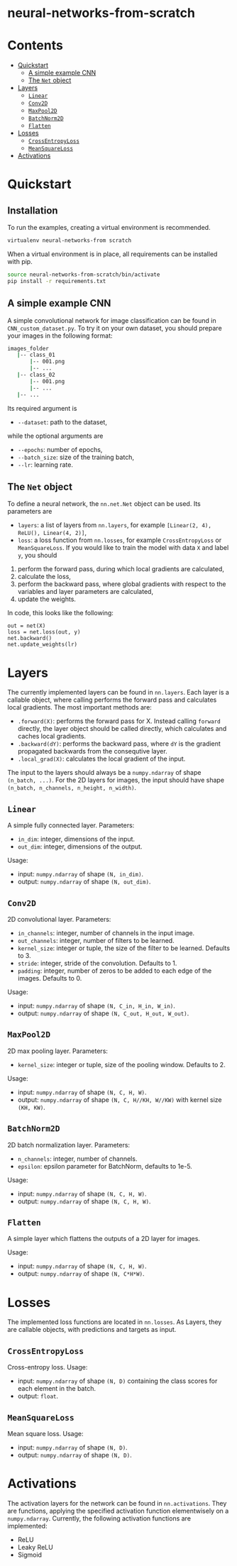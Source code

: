 # neural-networks-from-scratch

# Contents
- [Quickstart](#quickstart)
  - [A simple example CNN](#CNN-example)
  - [The `Net` object](#net)
- [Layers](#layers)
  - [`Linear`](#linear)
  - [`Conv2D`](#conv2d)
  - [`MaxPool2D`](#maxpool2d)
  - [`BatchNorm2D`](#batchnorm2d)
  - [`Flatten`](#flatten)
- [Losses](#losses)
  - [`CrossEntropyLoss`](#crossentropyloss)
  - [`MeanSquareLoss`](#meansquareloss)
- [Activations](#activations)
  
# Quickstart<a name="quickstart"></a>

## Installation<a name="installation"></a>
To run the examples, creating a virtual environment is recommended.
```bash
virtualenv neural-networks-from scratch
```
When a virtual environment is in place, all requirements can be installed with pip.
```bash
source neural-networks-from-scratch/bin/activate
pip install -r requirements.txt
```


## A simple example CNN<a name="CNN-example"></a>
A simple convolutional network for image classification can be found in `CNN_custom_dataset.py`. To try it on your own dataset, you should prepare your images in the following format:
```bash
images_folder
   |-- class_01
       |-- 001.png
       |-- ...
   |-- class_02
       |-- 001.png
       |-- ...
   |-- ...
```
Its required argument is
- `--dataset`: path to the dataset,  

while the optional arguments are
- `--epochs`: number of epochs,
- `--batch_size`: size of the training batch,
- `--lr`: learning rate.

## The `Net` object<a name="net"></a>
To define a neural network, the `nn.net.Net` object can be used. Its parameters are
* `layers`: a list of layers from `nn.layers`, for example `[Linear(2, 4), ReLU(), Linear(4, 2)]`,
* `loss`: a loss function from `nn.losses`, for example `CrossEntropyLoss` or `MeanSquareLoss`.
If you would like to train the model with data `X` and label `y`, you should
1) perform the forward pass, during which local gradients are calculated,
2) calculate the loss,
3) perform the backward pass, where global gradients with respect to the variables and layer parameters are calculated,
4) update the weights.

In code, this looks like the following:
```python3
out = net(X)
loss = net.loss(out, y)
net.backward()
net.update_weights(lr)
```

# Layers<a name="layers"></a>
The currently implemented layers can be found in `nn.layers`. Each layer is a callable object, where calling performs the forward pass and calculates local gradients. The most important methods are:
- `.forward(X)`: performs the forward pass for X. Instead calling `forward` directly, the layer object should be called directly, which calculates and caches local gradients.
- `.backward(dY)`: performs the backward pass, where `dY` is the gradient propagated backwards from the consequtive layer.
- `.local_grad(X)`: calculates the local gradient of the input.

The input to the layers should always be a `numpy.ndarray` of shape `(n_batch, ...)`. For the 2D layers for images, the input should have shape `(n_batch, n_channels, n_height, n_width)`.

## `Linear`<a name="linear"></a>
A simple fully connected layer. 
Parameters:
- `in_dim`: integer, dimensions of the input.
- `out_dim`: integer, dimensions of the output.

Usage:
- input: `numpy.ndarray` of shape `(N, in_dim)`.
- output: `numpy.ndarray` of shape `(N, out_dim)`.

## `Conv2D`<a name="conv2d"></a>
2D convolutional layer. Parameters:
- `in_channels`: integer, number of channels in the input image.
- `out_channels`: integer, number of filters to be learned.
- `kernel_size`: integer or tuple, the size of the filter to be learned. Defaults to 3.
- `stride`: integer, stride of the convolution. Defaults to 1.
- `padding`: integer, number of zeros to be added to each edge of the images. Defaults to 0.

Usage:
- input: `numpy.ndarray` of shape `(N, C_in, H_in, W_in)`.
- output: `numpy.ndarray` of shape `(N, C_out, H_out, W_out)`.

## `MaxPool2D`<a name="maxpool2d"></a>
2D max pooling layer. Parameters:
- `kernel_size`: integer or tuple, size of the pooling window. Defaults to 2.

Usage:
- input: `numpy.ndarray` of shape `(N, C, H, W)`.
- output: `numpy.ndarray` of shape `(N, C, H//KH, W//KW)` with kernel size `(KH, KW)`.

## `BatchNorm2D`<a name="batchnorm2d"></a>
2D batch normalization layer. Parameters:
- `n_channels`: integer, number of channels.
- `epsilon`: epsilon parameter for BatchNorm, defaults to 1e-5.

Usage:
- input: `numpy.ndarray` of shape `(N, C, H, W)`.
- output: `numpy.ndarray` of shape `(N, C, H, W)`.

## `Flatten`<a name="flatten"></a>
A simple layer which flattens the outputs of a 2D layer for images.

Usage:
- input: `numpy.ndarray` of shape `(N, C, H, W)`.
- output: `numpy.ndarray` of shape `(N, C*H*W)`.

# Losses<a name="losses"></a>
The implemented loss functions are located in `nn.losses`. As Layers, they are callable objects, with predictions and targets as input.

## `CrossEntropyLoss`<a name="crossentropyloss"></a>
Cross-entropy loss. Usage:
- input: `numpy.ndarray` of shape `(N, D)` containing the class scores for each element in the batch.
- output: `float`.

## `MeanSquareLoss`<a name="meansquareloss"></a>
Mean square loss. Usage:
- input: `numpy.ndarray` of shape `(N, D)`.
- output: `numpy.ndarray` of shape `(N, D)`.

# Activations<a name="activations"></a>
The activation layers for the network can be found in `nn.activations`. They are functions, applying the specified activation function elementwisely on a `numpy.ndarray`. Currently, the following activation functions are implemented:
- ReLU
- Leaky ReLU
- Sigmoid
